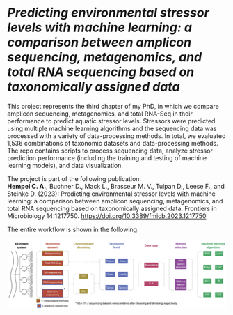 # *_Predicting environmental stressor levels with machine learning: a comparison between amplicon sequencing, metagenomics, and total RNA sequencing based on taxonomically assigned data_*
This project represents the third chapter of my PhD, in which we compare amplicon sequencing, metagenomics, and total RNA-Seq in their performance to predict aquatic stressor levels. Stressors were predicted using multiple machine learning algorithms and the sequencing data was processed with a variety of data-processing methods. In total, we evaluated 1,536 combinations of taxonomic datasets and data-processing methods. The repo contains scripts to process sequencing data, analyze stressor prediction performance (including the training and testing of machine learning models), and data visualization.

The project is part of the following publication:<br>
<b>Hempel C. A.</b>, Buchner D., Mack L., Brasseur M. V., Tulpan D., Leese F., and Steinke D. (2023): Predicting environmental stressor levels with machine learning: a comparison between amplicon sequencing, metagenomics, and total RNA sequencing based on taxonomically assigned data. Frontiers in Microbiology 14:1217750. https://doi.org/10.3389/fmicb.2023.1217750


The entire workflow is shown in the following:

<img src="https://github.com/hempelc/exstream-metagenomics-totalrnaseq-ml/blob/main/workflow.png" alt="workflow" width="1100"/>

